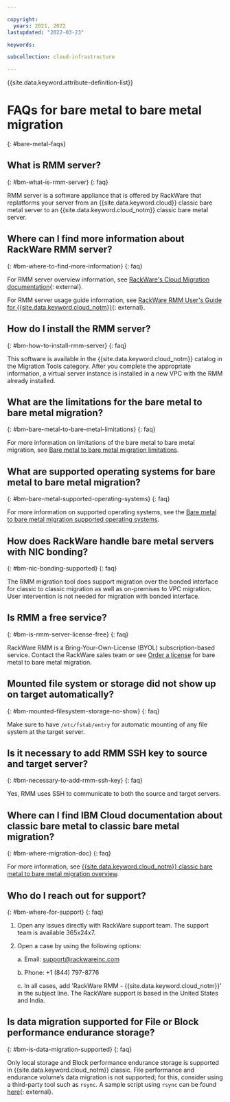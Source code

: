 ```yaml
---

copyright:
  years: 2021, 2022
lastupdated: "2022-03-23"

keywords: 

subcollection: cloud-infrastructure

---
```


{{site.data.keyword.attribute-definition-list}}

# FAQs for bare metal to bare metal migration
{: #bare-metal-faqs}

## What is RMM server?
{: #bm-what-is-rmm-server}
{: faq}

RMM server is a software appliance that is offered by RackWare that replatforms your server from an {{site.data.keyword.cloud}} classic bare metal server to an {{site.data.keyword.cloud_notm}} classic bare metal server.

## Where can I find more information about RackWare RMM server?
{: #bm-where-to-find-more-information}
{: faq}

For RMM server overview information, see [RackWare's Cloud Migration documentation](https://www.rackwareinc.com/cloud-migration){: external}.

For RMM server usage guide information, see [RackWare RMM User's Guide for {{site.data.keyword.cloud_notm}}](https://www.rackwareinc.com/rackware-rmm-users-guide-for-ibm-cloud){: external}.

## How do I install the RMM server?
{: #bm-how-to-install-rmm-server}
{: faq}

This software is available in the {{site.data.keyword.cloud_notm}} catalog in the Migration Tools category. After you complete the appropriate information, a virtual server instance is installed in a new VPC with the RMM already installed.

## What are the limitations for the bare metal to bare metal migration?
{: #bm-bare-metal-to-bare-metal-limitations}
{: faq}

For more information on limitations of the bare metal to bare metal migration, see [Bare metal to bare metal migration limitations](/docs/cloud-infrastructure?topic=cloud-infrastructure-p-p-migration-bare-metal-overview#p-p-migration-bare-metal-limitations).

## What are supported operating systems for bare metal to bare metal migration?
{: #bm-bare-metal-supported-operating-systems}
{: faq}

For more information on supported operating systems, see the [Bare metal to bare metal migration supported operating systems](/docs/cloud-infrastructure?topic=cloud-infrastructure-p-p-migration-bare-metal-overview#p-p-migration-bare-metal-supported-os).

## How does RackWare handle bare metal servers with NIC bonding?
{: #bm-nic-bonding-supported}
{: faq}

The RMM migration tool does support migration over the bonded interface for classic to classic migration as well as on-premises to VPC migration. User intervention is not needed for migration with bonded interface.

## Is RMM a free service? 
{: #bm-is-rmm-server-license-free}
{: faq}

RackWare RMM is a Bring-Your-Own-License (BYOL) subscription-based service. Contact the RackWare sales team or see [Order a license](/cloud-infrastructure?topic=cloud-infrastructure-p-p-migration-bare-metal-overview#p-p-migration-bare-metal-ordering-license) for bare metal to bare metal migration.

## Mounted file system or storage did not show up on target automatically?
{: #bm-mounted-filesystem-storage-no-show}
{: faq}

Make sure to have `/etc/fstab/entry` for automatic mounting of any file system at the target server.

## Is it necessary to add RMM SSH key to source and target server?
{: #bm-necessary-to-add-rmm-ssh-key}
{: faq}

Yes, RMM uses SSH to communicate to both the source and target servers. 

## Where can I find IBM Cloud documentation about classic bare metal to classic bare metal migration?
{: #bm-where-migration-doc}
{: faq}

For more information, see [{{site.data.keyword.cloud_notm}} classic bare metal to bare metal migration overview](/docs/cloud-infrastructure?topic=cloud-infrastructure-p-p-migration-bare-metal-overview).


## Who do I reach out for support?
{: #bm-where-for-support}
{: faq}

1. Open any issues directly with RackWare support team. The support team is available 365x24x7.

2. Open a case by using the following options:

    a. Email: support@rackwareinc.com
  
    b. Phone: +1 (844) 797-8776
  
    c. In all cases, add 'RackWare RMM - {{site.data.keyword.cloud_notm}}’ in the subject line. The RackWare support is based in the United States and India.

## Is data migration supported for File or Block performance endurance storage?
{: #bm-is-data-migration-supported}
{: faq}

Only local storage and Block performance endurance storage is supported in {{site.data.keyword.cloud_notm}} classic. File performance and endurance volume’s data migration is not supported; for this, consider using a third-party tool such as `rsync`. A sample script using `rsync` can be found [here](https://github.com/IBM-Cloud/vpc-migration-tools){: external}.









